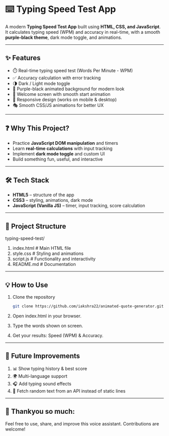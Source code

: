 # ⌨️ Typing Speed Test App  

A modern **Typing Speed Test App** built using **HTML, CSS, and JavaScript**. 
It calculates typing speed (WPM) and accuracy in real-time, with a smooth **purple-black theme**, dark mode toggle, and animations.

---

## ✨ Features  
- ⏱️ Real-time typing speed test (Words Per Minute - WPM)  
- ✅ Accuracy calculation with error tracking 
- 🌗 Dark / Light mode toggle  
- 🎨 Purple-black animated background for modern look 
- 👋 Welcome screen with smooth start animation  
- 📱 Responsive design (works on mobile & desktop)  
- 🎭 Smooth CSS/JS animations for better UX  

---

## ❓ Why This Project?  
- Practice **JavaScript DOM manipulation** and timers  
- Learn **real-time calculations** with input tracking  
- Implement **dark mode toggle** and custom UI  
- Build something fun, useful, and interactive  

---

## 🛠️ Tech Stack  
- **HTML5** – structure of the app  
- **CSS3** – styling, animations, dark mode  
- **JavaScript (Vanilla JS)** – timer, input tracking, score calculation  

---

## 📂 Project Structure  
typing-speed-test/
1. index.html # Main HTML file
2. style.css # Styling and animations
3. script.js # Functionality and interactivity
4. README.md # Documentation

---

## 💡 How to Use  
1. Clone the repository  
   ```bash
   git clone https://github.com/iakshra22/animated-quote-generator.git

2. Open index.html in your browser.
   
3. Type the words shown on screen.
   
5. Get your results: Speed (WPM) & Accuracy.

---

## 🔮 Future Improvements

1.  📊 Show typing history & best score
2.  🌍 Multi-language support
3.  🎧 Add typing sound effects
4.  🔗 Fetch random text from an API instead of static lines

---

## 📎 Thankyou so much:

Feel free to use, share, and improve this voice assistant. Contributions are welcome!

